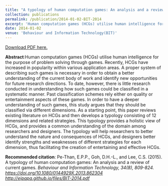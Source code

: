 ```yaml
---
title: "A typology of human computation games: An analysis and a review of current games"
collection: publications
permalink: /publication/2014-01-02-BIT-2014
excerpt: 'Human computation games (HCGs) utilise human intelligence for the purpose of problem solving through games. Recently, HCGs have increased in popularity within various application areas. A proper system of describing such games is necessary in order to obtain a better understanding of the current body of work and identify new opportunities for future research directions. To date, however, there is little research conducted in understanding how such games could be classified in a systematic manner. Past classification schemes rely either on quality or entertainment aspects of these games. In order to have a deeper understanding of such games, this study argues that they should be classified via different dimensions. As a starting point, this paper reviews existing literature on HCGs and then develops a typology consisting of 12 dimensions and related strategies. This typology provides a holistic view of HCGs, and provides a common understanding of the domain among researchers and designers. The typology will help researchers to better understand the nature and consequences of HCGs, and designers better identify strengths and weaknesses of different strategies for each dimension, thus facilitating the creation of entertaining and effective HCGs.'
date: 2014-01-02
venue: 'Behaviour and Information Technology(BIT)'
---
```

[Download PDF here.](http://eipapa.github.io/files/BIT-2014.pdf)

**Abstract**:Human computation games (HCGs) utilise human intelligence for the purpose of problem solving through games. Recently, HCGs have increased in popularity within various application areas. A proper system of describing such games is necessary in order to obtain a better understanding of the current body of work and identify new opportunities for future research directions. To date, however, there is little research conducted in understanding how such games could be classified in a systematic manner. Past classification schemes rely either on quality or entertainment aspects of these games. In order to have a deeper understanding of such games, this study argues that they should be classified via different dimensions. As a starting point, this paper reviews existing literature on HCGs and then develops a typology consisting of 12 dimensions and related strategies. This typology provides a holistic view of HCGs, and provides a common understanding of the domain among researchers and designers. The typology will help researchers to better understand the nature and consequences of HCGs, and designers better identify strengths and weaknesses of different strategies for each dimension, thus facilitating the creation of entertaining and effective HCGs.

**Recommended citation**: Pe-Than, E.P.P., Goh, D.H.-L., and Lee, C.S. (2015). A typology of human computation games: An analysis and a review of current games. <i>Behaviour and Information Technology, 34<i>(8), 809-824. https://doi.org/10.1080/0144929X.2013.862304 http://eipapa.github.io/files/BIT-2014.pdf